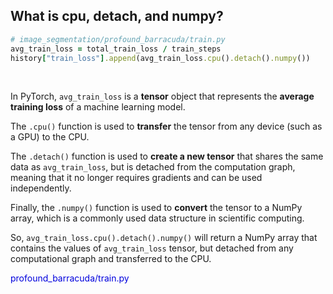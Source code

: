 ## What is cpu, detach, and numpy?

```ruby
# image_segmentation/profound_barracuda/train.py
avg_train_loss = total_train_loss / train_steps
history["train_loss"].append(avg_train_loss.cpu().detach().numpy())
```

<br>

In PyTorch, `avg_train_loss` is a **tensor** object that represents the **average training loss** of a machine learning model. 

The `.cpu()` function is used to **transfer** the tensor from any device (such as a GPU) to the CPU.

The `.detach()` function is used to **create a new tensor** that shares the same data as `avg_train_loss`, but is detached from the computation graph, meaning that it no longer requires gradients and can be used independently.

Finally, the `.numpy()` function is used to **convert** the tensor to a NumPy array, which is a commonly used data structure in scientific computing.

So, `avg_train_loss.cpu().detach().numpy()` will return a NumPy array that contains the values of `avg_train_loss` tensor, but detached from any computational graph and transferred to the CPU.

<span style="color:#0000dd;">profound_barracuda/train.py</span>
